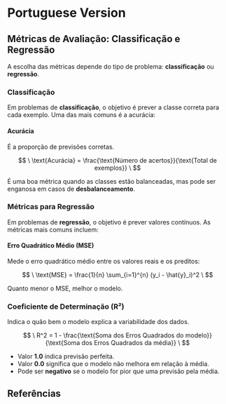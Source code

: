 # Portuguese Version

## Métricas de Avaliação: Classificação e Regressão

A escolha das métricas depende do tipo de problema: **classificação** ou **regressão**.

### Classificação

Em problemas de **classificação**, o objetivo é prever a classe correta para cada exemplo. Uma das mais comuns é a acurácia:

#### Acurácia
É a proporção de previsões corretas.

$$
\
\text{Acurácia} = \frac{\text{Número de acertos}}{\text{Total de exemplos}}
\
$$

É uma boa métrica quando as classes estão balanceadas, mas pode ser enganosa em casos de **desbalanceamento**.


### Métricas para Regressão

Em problemas de **regressão**, o objetivo é prever valores contínuos. As métricas mais comuns incluem:


#### Erro Quadrático Médio (MSE)
Mede o erro quadrático médio entre os valores reais e os preditos:

$$
\
\text{MSE} = \frac{1}{n} \sum_{i=1}^{n} (y_i - \hat{y}_i)^2
\
$$

Quanto menor o MSE, melhor o modelo.


### Coeficiente de Determinação (R²)
Indica o quão bem o modelo explica a variabilidade dos dados.

$$
\
R^2 = 1 - \frac{\text{Soma dos Erros Quadrados do modelo}}{\text{Soma dos Erros Quadrados da média}}
\
$$

- Valor **1.0** indica previsão perfeita.
- Valor **0.0** significa que o modelo não melhora em relação à média.
- Pode ser **negativo** se o modelo for pior que uma previsão pela média.

## Referências

